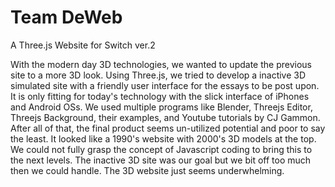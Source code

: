 <h1>Team DeWeb</h1>
<p>
  A Three.js Website for Switch ver.2
</p>
With the modern day 3D technologies, we wanted to update the previous site to a more 3D look. Using Three.js, we tried to develop a inactive 3D simulated site with a friendly user interface for the essays to be post upon. It is only fitting for today's technology with the slick interface of iPhones and Android OSs. We used multiple programs like Blender, Threejs Editor, Threejs Background, their examples, and Youtube tutorials by CJ Gammon. After all of that, the final product seems un-utilized potential and poor to say the least. It looked like a 1990's website with 2000's 3D models at the top. We could not fully grasp the concept of Javascript coding to bring this to the next levels. The inactive 3D site was our goal but we bit off too much then we could handle. The 3D website just seems underwhelming.
